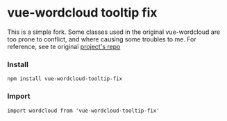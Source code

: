 # vue-wordcloud tooltip fix

This is a simple fork. Some classes used in the original vue-wordcloud are too prone to conflict,
and where causing some troubles to me. 
For reference, see te original [project's repo](https://github.com/feifang/vue-wordcloud) 


### Install
```
npm install vue-wordcloud-tooltip-fix

```

### Import
```
import wordcloud from 'vue-wordcloud-tooltip-fix'
```